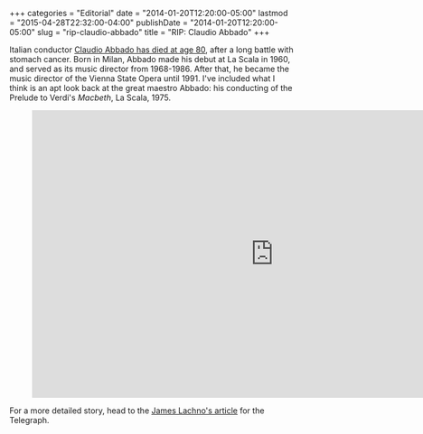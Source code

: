 +++
categories = "Editorial"
date = "2014-01-20T12:20:00-05:00"
lastmod = "2015-04-28T22:32:00-04:00"
publishDate = "2014-01-20T12:20:00-05:00"
slug = "rip-claudio-abbado"
title = "RIP: Claudio Abbado"
+++

Italian conductor [Claudio Abbado has died at age 80](http://www.telegraph.co.uk/culture/music/classicalmusic/10583578/Claudio-Abbado-Italian-conductor-dies-aged-80.html), after a long battle with stomach cancer. Born in Milan, Abbado made his debut at La Scala in 1960, and served as its music director from 1968-1986\. After that, he became the music director of the Vienna State Opera until 1991\. I've included what I think is an apt look back at the great maestro Abbado: his conducting of the Prelude to Verdi's _Macbeth_, La Scala, 1975.

<figure data-type="video">
<iframe width="854" height="510" src="https://www.youtube.com/embed/spd1WOaBXDA" frameborder="0" allowfullscreen></iframe>
</figure>

For a more detailed story, head to the [James Lachno's article](http://www.telegraph.co.uk/culture/music/classicalmusic/10583578/Claudio-Abbado-Italian-conductor-dies-aged-80.html) for the Telegraph.
